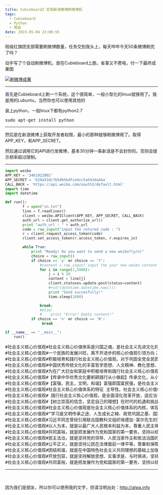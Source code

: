 ```yaml
---
title: Cubieboard2 实现新浪微博刷微博机
tags:
  - Cubieboard
  - Python
  - 爬虫
date: 2015-05-04 23:00:55
---
```


班级红旗团支部需要刷微博数量，任务交到我头上，每天哔哔今天50条微博刷完了吗？

动手写了个自动刷微博机，放在Cubieboard上跑，省事又不费电，付一下最终成果图

[![刷微博成果](http://alwa.host.smartgslb.com/blog/wp-content/uploads/2015/05/QQ图片20150504224926-300x62.png)](http://alwa.host.smartgslb.com/blog/wp-content/uploads/2015/05/QQ图片20150504224926.png)

* * *

 

首先是Cubieboard上刷一个系统，这个很简单，一般小型化的linux就够用了。我是用的Lubuntu，当然你也可以使用其他的

装上python，一般linux下都有python2.7

<pre class="lang:default decode:true">sudo apt-get install python</pre>

* * *

然后是在新浪微博上获取开发者权限，最小的那种就够刷微博用了。取得APP_KEY，和APP_SECRET。

然后通过调用它的API进行发微博，基本30分钟一条新浪是不会封你的。否则会提示频率超过限制。

* * *

 

 

```python
import weibo
APP_KEY = '3461922802'
APP_SECRET = '629a53dc7b5db5bdfce4cc5a543da44a'
CALL_BACK = 'https://api.weibo.com/oauth2/default.html'
import time
import datetime

def run():
        f = open("in.txt")
        line = f.readlines()
        client = weibo.APIClient(APP_KEY, APP_SECRET, CALL_BACK)
        auth_url = client.get_authorize_url()
        print "auth_url : " + auth_url
        code = raw_input("input the retured code : ")
        r = client.request_access_token(code)
        client.set_access_token(r.access_token, r.expires_in)

        while True:
            print "Ready! Do you want to send a new weibo?(y/n)"
            choice = raw_input()
            if choice == 'y' or choice == 'Y':
                #content = raw_input('input the your new weibo content : ')
                for i in range(1,5000):                            
                    j = i % 20
                    content = line[j]
                    client.statuses.update.post(status=content)
                    #+str(datetime.datetime.now()))
                    print "Send succesfully!"
                    time.sleep(1800)

                break;
                #else:
                #    print "Error! Empty content!"
            if choice == 'n' or choice == 'N':
                 break

if __name__ == "__main__":
    run()
```

 

<pre class="lang:default decode:true ">#社会主义核心价值观#社会主义核心价值体系是兴国之魂，是社会主义先进文化的精髓，决定着中国特色社会主义发展方向。
#社会主义核心价值观#一个民族的发展兴旺，离不开进步的核心价值观引领方向；一个国家的团结和睦，离不开统一的核心价值观凝聚共识;一种文化的自信自强，离不开先进的核心价值观提供支撑。
#社会主义核心价值观#积极培育和践行社会主义核心价值观，对于巩固全党全民团结奋斗的共同思想基础，对于集聚实现中华民族伟大复兴中国梦的强大正能量，具有重要现实意义和深远历史意义。增强文化软实力，需要培育核心价值观。
#社会主义核心价值观#中国优秀传统文化的丰富哲学思想、人文精神、教化思想、道德理念等，可以为人们认识和改造世界提供有益启迪，可以为治国理政提供有益启示。对传统文化中适合于调理社会关系和鼓励人们向上向善的内容，我们要结合时代条件加以继承和发扬，赋予其新的涵义。
#社会主义核心价值观#为在广大妇女和家庭中积极培育和践行社会主义核心价值观，推进家庭道德文明建设工作。日前，建宁县妇女联合会隆重召开“最美家庭”表彰会。会上，建宁县公安局城关派出所民警饶建龙家庭荣获“最美家庭”荣誉称号并受到表彰。
#社会主义核心价值观#【传承中华优秀文化要躬耕践行从小做起】传承文化，从小做起，要以德为本。以德为本不仅是几千年来中国社会的道德评价标准，也是中华民族朴素的为人之道。对于少年儿童来说，强基固本尤为重要。
#社会主义核心价值观#【富强，民主，文明，和谐】富强即国富民强，是社会主义现代化国家经济建设的应然状态，是中华民族梦寐以求的美好夙愿，也是国家繁荣昌盛、人民幸福安康的物质基础。国富民强，是祖国和个人共同奋斗的目标。
#社会主义核心价值观#社会主义核心价值体系的特征 主导性。社会主义核心价值体系追求中国特色社会主义共同理想弘扬民族精神和时代精神，倡导社会主义荣辱观，集中反映了当代社会最基本的价值取向和行为准则，具有明确的主导性。社会主义核心价值体系具有主导性的内在根据在于它的先进性。
#社会主义核心价值观# 践行社会主义核心价值观，是全面深化改革开放，适应当今我国发展趋势的又一次精神力量提升。
#社会主义核心价值观#【树立崇高的信念，坚定自己的理想】在时代的机遇和挑战面前，把握时代的脉搏，跟上时代的步伐，在变革中完成自己角色的转换，为国家的发展、社会的进步作出自己应有的贡献
#社会主义核心价值观#社会主义核心价值观是社会主义核心价值体系的内核，体现社会主义核心价值体系的根本性质和基本特征，反映社会主义核心价值体系的丰富内涵和实践要求，是社会主义核心价值体系的高度凝练和集中表达。
#社会主义核心价值观#“学习是文明传承之途、人生成长之梯、政党巩固之基、国家兴盛之要”，习近平同志从四个不同层面强调学习的重要性，阐释我们为什么要重视学习的原因。学习是中国共产党人战胜艰难的法宝。
#社会主义核心价值观#习近平同志曾经引用联合国教科文组织埃德加·富尔先生的预言说明学习的重要性：“未来的文盲，不再是不识字的人，而是没有学会怎样学习的人。”
#社会主义核心价值观#以人为本，就是以最广大人民根本利益为本，尊重人民主体地位，发挥人民首创精神，保障人民各项权益，不断满足人民日益增长的物质文化需要，不断提高人民思想道德素质和科学文化素质，做到发展为了人民、发展依靠人民、发展成果由人民共享，促进人的全面发展。
#社会主义核心价值观#共同富裕，就是把发展作为党和国家的第一要务，坚持以经济建设为中心，坚持走改革开放之路，坚持聚精会神搞建设、一心一意谋发展，不断解放和发展社会生产力，不断改善人民生活，实现以人为本、全面协调可持续的科学发展，实现先富带后富，最终达到共同富裕。
#社会主义核心价值观#民主法治，就是坚持党的领导、人民当家作主和依法治国的有机统一，保证人民依法实行民主选举、民主决策、民主管理、民主监督，不断健全民主制度、丰富民主形式、拓宽民主渠道、扩大公民有序政治参与，坚持法律面前人人平等，树立社会主义法制权威，建设社会主义法治国家。
#社会主义核心价值观#公平正义，就是坚持公民在法律面前一律平等，尊重和保障人权，依法保证公民权利和自由，保证全体社会成员平等参与、平等发展，保证权力在阳光下运行，社会各方面利益关系得到妥善协调，人民内部矛盾和其他社会矛盾得到正确处理，发展的成果惠及全体人民。
#社会主义核心价值观#团结和谐，就是在中国特色社会主义共同理想的基础上加强全党的团结、党和人民的团结，努力造成又有集中又有民主、又有纪律又有自由、又有统一意志又有个人心情舒畅、生动活泼的政治局面。
#社会主义核心价值观#开放包容，就是坚持解放思想、实事求是、与时俱进，坚持面向现代化、面向世界、面向未来，既继承优良传统，又紧跟时代前进步伐，既虚心学习借鉴人类创造的一切文明成果，又自觉维护国家、民族的利益和尊严，既尊重差异、包容多样。
#社会主义核心价值观#共同富裕，就是把发展作为党和国家的第一要务，坚持以经济建设为中心，坚持走改革开放之路，坚持聚精会神搞建设、一心一意谋发展，不断解放和发展社会生产力，不断改善人民生活，实现以人为本、全面协调可持续的科学发展，最终达到共同富裕。
</pre>

 
 
----
　 

因为我们是朋友，所以你可以使用我的文字，但请注明出处：http://alwa.info